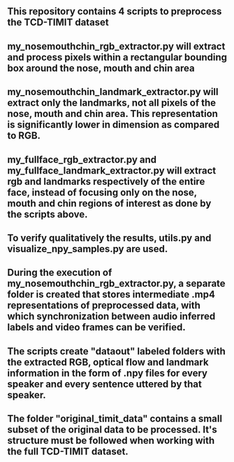 ## This repository contains 4 scripts to preprocess the TCD-TIMIT dataset
## my_nosemouthchin_rgb_extractor.py will extract and process pixels within a rectangular bounding box around the nose, mouth and chin area
## my_nosemouthchin_landmark_extractor.py will extract only the landmarks, not all pixels of the nose, mouth and chin area. This representation is significantly lower in dimension as compared to RGB.
## my_fullface_rgb_extractor.py and my_fullface_landmark_extractor.py will extract rgb and landmarks respectively of the entire face, instead of focusing only on the nose, mouth and chin regions of interest as done by the scripts above.
## To verify qualitatively the results, utils.py and visualize_npy_samples.py are used. 
## During the execution of my_nosemouthchin_rgb_extractor.py, a separate folder is created that stores intermediate .mp4 representations of preprocessed data, with which synchronization between audio inferred labels and video frames can be verified.
## The scripts create "dataout" labeled folders with the extracted RGB, optical flow and landmark information in the form of .npy files for every speaker and every sentence uttered by that speaker.
## The folder "original_timit_data" contains a small subset of the original data to be processed. It's structure must be followed when working with the full TCD-TIMIT dataset.
